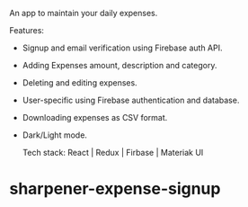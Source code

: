 An app to maintain your daily expenses.

Features:

* Signup and email verification using Firebase auth API.
* Adding Expenses amount, description and category.
* Deleting and editing expenses.
* User-specific using Firebase authentication and database.
* Downloading expenses as CSV format.
* Dark/Light mode.

  Tech stack: React | Redux | Firbase | Materiak UI


# sharpener-expense-signup
